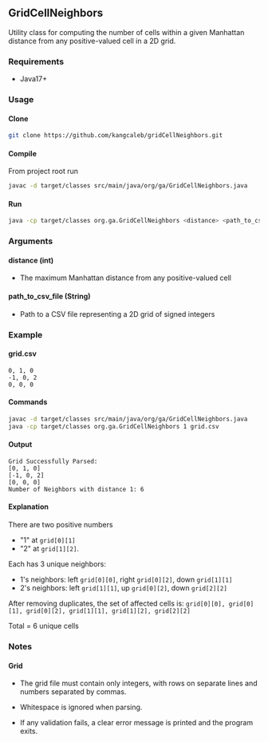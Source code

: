 ## GridCellNeighbors

Utility class for computing the number of cells within a given Manhattan distance from any positive-valued cell in a 2D grid.

### Requirements
* Java17+


### Usage
#### Clone
```bash
git clone https://github.com/kangcaleb/gridCellNeighbors.git
```
#### Compile
From project root run
```bash
javac -d target/classes src/main/java/org/ga/GridCellNeighbors.java
````

#### Run
```bash
java -cp target/classes org.ga.GridCellNeighbors <distance> <path_to_csv>
```

### Arguments
#### distance (int)
* The maximum Manhattan distance from any positive-valued cell

#### path_to_csv_file (String)
* Path to a CSV file representing a 2D grid of signed integers

### Example
#### grid.csv

```text
0, 1, 0
-1, 0, 2
0, 0, 0
```

#### Commands
```bash
javac -d target/classes src/main/java/org/ga/GridCellNeighbors.java
java -cp target/classes org.ga.GridCellNeighbors 1 grid.csv
```
#### Output
````text
Grid Successfully Parsed:
[0, 1, 0]
[-1, 0, 2]
[0, 0, 0]
Number of Neighbors with distance 1: 6
````

#### Explanation
There are two positive numbers 
* "1" at `grid[0][1]`
* "2" at `grid[1][2]`. 

Each has 3 unique neighbors:
* 1's neighbors: left `grid[0][0]`, right `grid[0][2]`, down `grid[1][1]`
* 2's neighbors: left `grid[1][1]`, up `grid[0][2]`, down `grid[2][2]`

After removing duplicates, the set of affected cells is:
`grid[0][0], grid[0][1], grid[0][2], grid[1][1], grid[1][2], grid[2][2]`

Total = 6 unique cells


### Notes
#### Grid
* The grid file must contain only integers, with rows on separate lines and numbers separated by commas.
* Whitespace is ignored when parsing.

* If any validation fails, a clear error message is printed and the program exits.